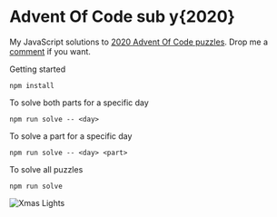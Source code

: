 # Advent Of Code sub y{2020}

My JavaScript solutions to [2020 Advent Of Code puzzles](https://adventofcode.com/2020/). Drop me a [comment](https://gist.github.com/michelefenu/9449a51fc6c528a67d1822c8dc68c8a9) if you want.

Getting started

```npm install```

To solve both parts for a specific day

```npm run solve -- <day>```

To solve a part for a specific day

```npm run solve -- <day> <part>```

To solve all puzzles

```npm run solve```


![Xmas Lights](./assets/lights.gif)
